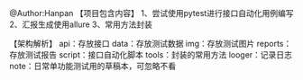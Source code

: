@Author:Hanpan
【项目包含内容】
1、尝试使用pytest进行接口自动化用例编写
2、汇报生成使用allure
3、常用方法封装

【架构解析】
api：存放接口
data：存放测试数据
img：存放测试图片
reports：存放测试报告
script：接口自动化脚本
tools：封装的常用方法
looger：记录日志
note：日常单功能测试用的草稿本，可忽略不看
